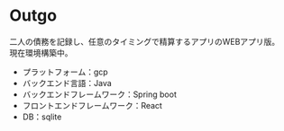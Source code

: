 # Outgo
二人の債務を記録し、任意のタイミングで精算するアプリのWEBアプリ版。<br>
現在環境構築中。
- プラットフォーム：gcp
- バックエンド言語：Java
- バックエンドフレームワーク：Spring boot
- フロントエンドフレームワーク：React
- DB：sqlite

